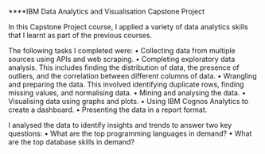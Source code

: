 ****IBM Data Analytics and Visualisation Capstone Project

In this Capstone Project course, I applied a variety of data analytics skills that I learnt as part of the previous courses.

The following tasks I completed were:
•	Collecting data from multiple sources using APIs and web scraping.
•	Completing exploratory data analysis. This includes finding the distribution of data, the presence of outliers, and the correlation between different columns of data.
•	Wrangling and preparing the data. This involved identifying duplicate rows, finding missing values, and normalising data.
•	Mining and analysing the data.
•	Visualising data using graphs and plots.
•	Using IBM Cognos Analytics to create a dashboard.
•	Presenting the data in a report format. 

I analysed the data to identify insights and trends to answer two key questions:
•	What are the top programming languages in demand?
•	What are the top database skills in demand?
